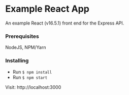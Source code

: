 # Example React App

An example React (v16.5.1) front end for the Express API.

### Prerequisites

NodeJS, NPM/Yarn

### Installing

- Run ```$ npm install```
- Run ```$ npm start```

Visit: http://localhost:3000